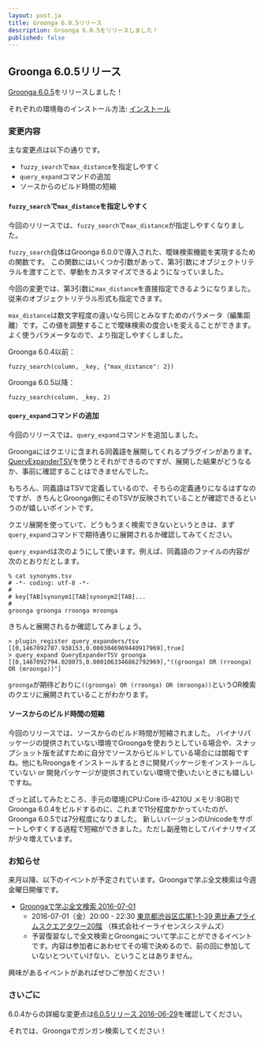 ```yaml
---
layout: post.ja
title: Groonga 6.0.5リリース
description: Groonga 6.0.5をリリースしました！
published: false
---
```


## Groonga 6.0.5リリース

[Groonga 6.0.5](/ja/docs/news.html#release-6-0-5)をリリースしました！

それぞれの環境毎のインストール方法: [インストール](/ja/docs/install.html)

### 変更内容

主な変更点は以下の通りです。

* `fuzzy_search`で`max_distance`を指定しやすく
* `query_expand`コマンドの追加
* ソースからのビルド時間の短縮

#### `fuzzy_search`で`max_distance`を指定しやすく

今回のリリースでは、`fuzzy_search`で`max_distance`が指定しやすくなりました。

`fuzzy_search`自体はGroonga 6.0.0で導入された、曖昧検索機能を実現するための関数です。
この関数にはいくつか引数があって、第3引数にオブジェクトリテラルを渡すことで、挙動をカスタマイズできるようになっていました。

今回の変更では、第3引数に`max_distance`を直接指定できるようになりました。従来のオブジェクトリテラル形式も指定できます。

`max_distance`は数文字程度の違いなら同じとみなすためのパラメータ（編集距離）です。この値を調整することで曖昧検索の度合いを変えることができます。よく使うパラメータなので、より指定しやすくしました。

Groonga 6.0.4以前：

    fuzzy_search(column, _key, {"max_distance": 2})

Groonga 6.0.5以降：

    fuzzy_search(column, _key, 2)
 
#### `query_expand`コマンドの追加

今回のリリースでは、`query_expand`コマンドを追加しました。

Groongaにはクエリに含まれる同義語を展開してくれるプラグインがあります。[QueryExpanderTSV](/ja/docs/reference/query_expanders/tsv.html)を使うとそれができるのですが、展開した結果がどうなるか、事前に確認することはできませんでした。

もちろん、同義語はTSVで定義しているので、そちらの定義通りになるはずなのですが、きちんとGroonga側にそのTSVが反映されていることが確認できるというのが嬉しいポイントです。


クエリ展開を使っていて、どうもうまく検索できないというときは、まず`query_expand`コマンドで期待通りに展開されるか確認してみてください。

`query_expand`は次のようにして使います。例えば、同義語のファイルの内容が次のとおりだとします。

    % cat synonyms.tsv
    # -*- coding: utf-8 -*-
    #
    # key[TAB]synonym1[TAB]synonym2[TAB]...
    #
    groonga groonga rroonga mroonga

きちんと展開されるか確認してみましょう。

    > plugin_register query_expanders/tsv
    [[0,1467092787.938153,0.0003046989440917969],true]
    > query_expand QueryExpanderTSV groonga
    [[0,1467092794.028075,0.0001063346862792969],"((groonga) OR (rroonga) OR (mroonga))"]

`groonga`が期待どおりに`((groonga) OR (rroonga) OR (mroonga))`というOR検索のクエリに展開されていることがわかります。

#### ソースからのビルド時間の短縮

今回のリリースでは、ソースからのビルド時間が短縮されました。
バイナリパッケージの提供されていない環境でGroongaを使おうとしている場合や、スナップショット版を試すために自分でソースからビルドしている場合には朗報ですね。他にもRroongaをインストールするときに開発パッケージをインストールしていない or 開発パッケージが提供されていない環境で使いたいときにも嬉しいですね。

ざっと試してみたところ、手元の環境(CPU:Core i5-4210U メモリ:8GB)でGroonga 6.0.4をビルドするのに、これまで11分程度かかっていたのが、Groonga 6.0.5では7分程度になりました。
新しいバージョンのUnicodeをサポートしやすくする過程で短縮ができました。ただし副産物としてバイナリサイズが少々増えています。

### お知らせ

来月以降、以下のイベントが予定されています。Groongaで学ぶ全文検索は今週金曜日開催です。

* [Groongaで学ぶ全文検索 2016-07-01](https://groonga.doorkeeper.jp/events/47449)
  * 2016-07-01（金）20:00 - 22:30 [東京都渋谷区広尾1-1-39 恵比寿プライムスクエアタワー20階](https://www.google.co.jp/maps?q=35.650109,139.71259880000002) （株式会社イーライセンスシステムズ）
  * 予習復習なしで全文検索とGroongaについて学ぶことができるイベントです。内容は参加者にあわせてその場で決めるので、前の回に参加していないとついていけない、ということはありません。

興味があるイベントがあればぜひご参加ください！

### さいごに

6.0.4からの詳細な変更点は[6.0.5リリース 2016-06-29](/ja/docs/news.html#release-6-0-5)を確認してください。

それでは、Groongaでガンガン検索してください！
